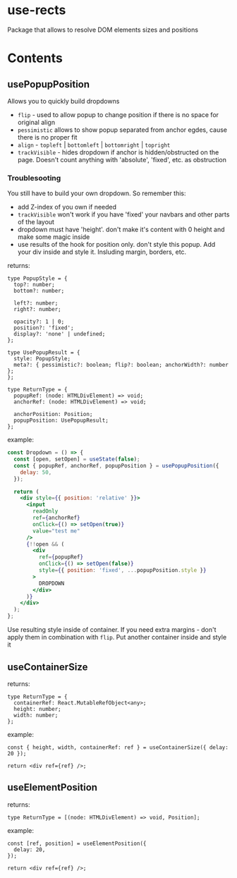 # use-rects

Package that allows to resolve DOM elements sizes and positions

# Contents

## usePopupPosition

Allows you to quickly build dropdowns

- `flip` - used to allow popup to change position if there is no space for original align
- `pessimistic` allows to show popup separated from anchor egdes, cause there is no proper fit
- `align` - `topleft` | `bottomleft` | `bottomright` | `topright`
- `trackVisible` - hides dropdown if anchor is hidden/obstructed on the page. Doesn't count anything with 'absolute', 'fixed', etc. as obstruction

### Troublesooting

You still have to build your own dropdown. So remember this:

- add Z-index of you own if needed
- `trackVisible` won't work if you have 'fixed' your navbars and other parts of the layout
- dropdown must have 'height'. don't make it's content with 0 height and make some magic inside
- use results of the hook for position only. don't style this popup. Add your div inside and style it. Insluding margin, borders, etc.

returns:

```tsx
type PopupStyle = {
  top?: number;
  bottom?: number;

  left?: number;
  right?: number;

  opacity?: 1 | 0;
  position?: 'fixed';
  display?: 'none' | undefined;
};

type UsePopupResult = {
  style: PopupStyle;
  meta?: { pessimistic?: boolean; flip?: boolean; anchorWidth?: number };
};

type ReturnType = {
  popupRef: (node: HTMLDivElement) => void;
  anchorRef: (node: HTMLDivElement) => void;

  anchorPosition: Position;
  popupPosition: UsePopupResult;
};
```

example:

```jsx
const Dropdown = () => {
  const [open, setOpen] = useState(false);
  const { popupRef, anchorRef, popupPosition } = usePopupPosition({
    delay: 50,
  });

  return (
    <div style={{ position: 'relative' }}>
      <input
        readOnly
        ref={anchorRef}
        onClick={() => setOpen(true)}
        value="test me"
      />
      {!!open && (
        <div
          ref={popupRef}
          onClick={() => setOpen(false)}
          style={{ position: 'fixed', ...popupPosition.style }}
        >
          DROPDOWN
        </div>
      )}
    </div>
  );
};
```

Use resulting style inside of container. If you need extra margins - don't apply them in combination with `flip`. Put another container inside and style it

## useContainerSize

returns:

```tsx
type ReturnType = {
  containerRef: React.MutableRefObject<any>;
  height: number;
  width: number;
};
```

example:

```tsx
const { height, width, containerRef: ref } = useContainerSize({ delay: 20 });

return <div ref={ref} />;
```

## useElementPosition

returns:

```tsx
type ReturnType = [(node: HTMLDivElement) => void, Position];
```

example:

```tsx
const [ref, position] = useElementPosition({
  delay: 20,
});

return <div ref={ref} />;
```
